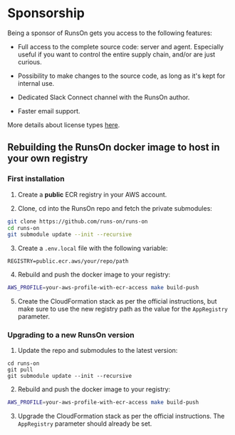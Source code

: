 # Sponsorship

Being a sponsor of RunsOn gets you access to the following features:

- Full access to the complete source code: server and agent. Especially useful if you want to control the entire supply chain, and/or are just curious.

- Possibility to make changes to the source code, as long as it's kept for internal use.

- Dedicated Slack Connect channel with the RunsOn author.

- Faster email support.

More details about license types [here](https://runs-on.com/pricing/).

## Rebuilding the RunsOn docker image to host in your own registry

### First installation

1. Create a **public** ECR registry in your AWS account.

2. Clone, cd into the RunsOn repo and fetch the private submodules:

```bash
git clone https://github.com/runs-on/runs-on
cd runs-on
git submodule update --init --recursive
```

3. Create a `.env.local` file with the following variable:

```
REGISTRY=public.ecr.aws/your/repo/path
```

4. Rebuild and push the docker image to your registry:

```bash
AWS_PROFILE=your-aws-profile-with-ecr-access make build-push
```

5. Create the CloudFormation stack as per the official instructions, but make sure to use the new registry path as the value for the `AppRegistry` parameter.

### Upgrading to a new RunsOn version

1. Update the repo and submodules to the latest version:

```
cd runs-on
git pull
git submodule update --init --recursive
```

2. Rebuild and push the docker image to your registry:

```bash
AWS_PROFILE=your-aws-profile-with-ecr-access make build-push
```

3. Upgrade the CloudFormation stack as per the official instructions. The `AppRegistry` parameter should already be set.